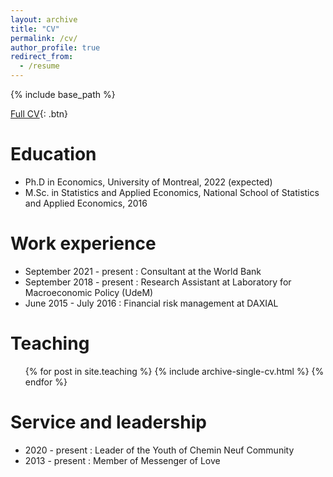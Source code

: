 ```yaml
---
layout: archive
title: "CV"
permalink: /cv/
author_profile: true
redirect_from:
  - /resume
---
```


{% include base_path %}

[Full CV](http://stephanendri.github.io/files/CV_Ndri_Academic.pdf){: .btn}



Education
======
* Ph.D in Economics, University of Montreal, 2022 (expected)
* M.Sc. in Statistics and Applied Economics, National School of Statistics and Applied Economics, 2016

Work experience
======
* September 2021 - present : Consultant at the World Bank
* September 2018 - present : Research Assistant at Laboratory for Macroeconomic Policy (UdeM)
* June 2015 - July 2016 : Financial risk management at DAXIAL 


<!-- Publications
======
  <ul>{% for post in site.publications %}
    {% include archive-single-cv.html %}
  {% endfor %}</ul> -->
  
Teaching
======
  <ul>{% for post in site.teaching %}
    {% include archive-single-cv.html %}
  {% endfor %}</ul>
  
Service and leadership
======
* 2020 - present : Leader of the Youth of Chemin Neuf Community
* 2013 - present : Member of Messenger of Love
